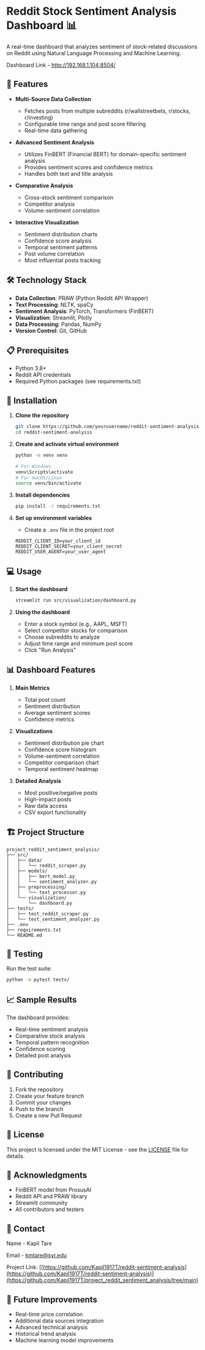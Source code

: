 # Reddit Stock Sentiment Analysis Dashboard 📊

A real-time dashboard that analyzes sentiment of stock-related discussions on Reddit using Natural Language Processing and Machine Learning.

Dashboard Link - http://192.168.1.104:8504/

## 🌟 Features

- **Multi-Source Data Collection**
  - Fetches posts from multiple subreddits (r/wallstreetbets, r/stocks, r/investing)
  - Configurable time range and post score filtering
  - Real-time data gathering

- **Advanced Sentiment Analysis**
  - Utilizes FinBERT (Financial BERT) for domain-specific sentiment analysis
  - Provides sentiment scores and confidence metrics
  - Handles both text and title analysis

- **Comparative Analysis**
  - Cross-stock sentiment comparison
  - Competitor analysis
  - Volume-sentiment correlation

- **Interactive Visualization**
  - Sentiment distribution charts
  - Confidence score analysis
  - Temporal sentiment patterns
  - Post volume correlation
  - Most influential posts tracking

## 🛠️ Technology Stack

- **Data Collection**: PRAW (Python Reddit API Wrapper)
- **Text Processing**: NLTK, spaCy
- **Sentiment Analysis**: PyTorch, Transformers (FinBERT)
- **Visualization**: Streamlit, Plotly
- **Data Processing**: Pandas, NumPy
- **Version Control**: Git, GitHub

## 📋 Prerequisites

- Python 3.8+
- Reddit API credentials
- Required Python packages (see requirements.txt)

## 🚀 Installation

1. **Clone the repository**
   ```bash
   git clone https://github.com/yourusername/reddit-sentiment-analysis.git
   cd reddit-sentiment-analysis
   ```

2. **Create and activate virtual environment**
   ```bash
   python -m venv venv
   
   # For Windows
   venv\Scripts\activate
   # For macOS/Linux
   source venv/bin/activate
   ```

3. **Install dependencies**
   ```bash
   pip install -r requirements.txt
   ```

4. **Set up environment variables**
   - Create a `.env` file in the project root
   ```env
   REDDIT_CLIENT_ID=your_client_id
   REDDIT_CLIENT_SECRET=your_client_secret
   REDDIT_USER_AGENT=your_user_agent
   ```

## 💻 Usage

1. **Start the dashboard**
   ```bash
   streamlit run src/visualization/dashboard.py
   ```

2. **Using the dashboard**
   - Enter a stock symbol (e.g., AAPL, MSFT)
   - Select competitor stocks for comparison
   - Choose subreddits to analyze
   - Adjust time range and minimum post score
   - Click "Run Analysis"

## 📊 Dashboard Features

1. **Main Metrics**
   - Total post count
   - Sentiment distribution
   - Average sentiment scores
   - Confidence metrics

2. **Visualizations**
   - Sentiment distribution pie chart
   - Confidence score histogram
   - Volume-sentiment correlation
   - Competitor comparison chart
   - Temporal sentiment heatmap

3. **Detailed Analysis**
   - Most positive/negative posts
   - High-impact posts
   - Raw data access
   - CSV export functionality

## 🏗️ Project Structure

```
project_reddit_sentiment_analysis/
├── src/
│   ├── data/
│   │   └── reddit_scraper.py
│   ├── models/
│   │   ├── bert_model.py
│   │   └── sentiment_analyzer.py
│   ├── preprocessing/
│   │   └── text_processor.py
│   └── visualization/
│       └── dashboard.py
├── tests/
│   ├── test_reddit_scraper.py
│   └── test_sentiment_analyzer.py
├── .env
├── requirements.txt
└── README.md
```

## 🧪 Testing

Run the test suite:
```bash
python -m pytest tests/
```

## 📈 Sample Results

The dashboard provides:
- Real-time sentiment analysis
- Comparative stock analysis
- Temporal pattern recognition
- Confidence scoring
- Detailed post analysis

## 🤝 Contributing

1. Fork the repository
2. Create your feature branch
3. Commit your changes
4. Push to the branch
5. Create a new Pull Request

## 📝 License

This project is licensed under the MIT License - see the [LICENSE](LICENSE) file for details.

## 🙏 Acknowledgments

- FinBERT model from ProsusAI
- Reddit API and PRAW library
- Streamlit community
- All contributors and testers

## 📧 Contact

Name - Kapil Tare

Email - kmtare@syr.edu

Project Link: [[https://github.com/Kapil1917T/reddit-sentiment-analysis](https://github.com/Kapil1917T/reddit-sentiment-analysis)](https://github.com/Kapil1917T/project_reddit_sentiment_analysis/tree/main)

## 🚧 Future Improvements

- Real-time price correlation
- Additional data sources integration
- Advanced technical analysis
- Historical trend analysis
- Machine learning model improvements
